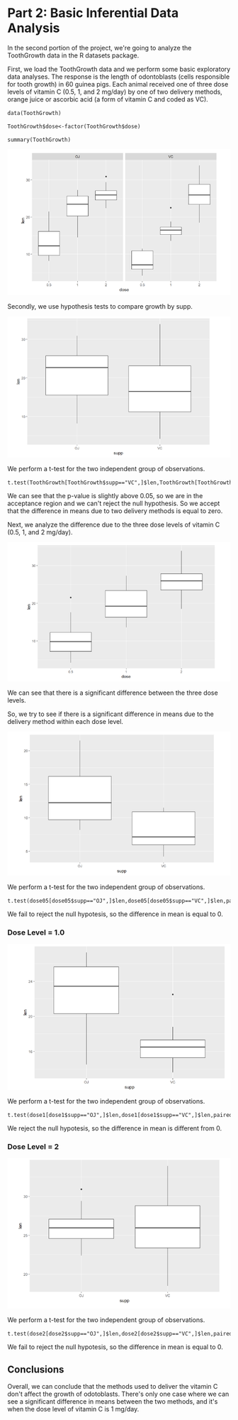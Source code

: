 

# Part 2: Basic Inferential Data Analysis 

In the second portion of the project, we're going to analyze the ToothGrowth data in the R datasets package.

First, we load the ToothGrowth data and we perform some basic exploratory data analyses. The response is the length of odontoblasts (cells responsible for tooth growth) in 60 guinea pigs. Each animal received one of three dose levels of vitamin C (0.5, 1, and 2 mg/day) by one of two delivery methods, orange juice or ascorbic acid (a form of vitamin C and coded as VC).

```{r}
data(ToothGrowth)
```

```{r echo=FALSE}
ToothGrowth$dose<-factor(ToothGrowth$dose)
```
```{r}
summary(ToothGrowth)
```
![](plots/Part2_1.PNG)

Secondly, we use hypothesis tests to compare growth by supp.

![](plots/Part2_2.PNG)

We perform a t-test for the two independent group of observations.
```{r}
t.test(ToothGrowth[ToothGrowth$supp=="VC",]$len,ToothGrowth[ToothGrowth$supp=="OJ",]$len,paired=FALSE,var.equal=FALSE)
```

We can see that the p-value is slightly above 0.05, so we are in the acceptance region and we can't reject the null hypothesis. So we accept that the difference in means due to two delivery methods is equal to zero.

Next, we analyze the difference due to the three dose levels of vitamin C (0.5, 1, and 2 mg/day).

![](plots/Part2_3.PNG)

We can see that there is a significant difference between the three dose levels.

So, we try to see if there is a significant difference in means due to the delivery method within each dose level.



![](plots/Part2_4.PNG)

We perform a t-test for the two independent group of observations.
```{r}
t.test(dose05[dose05$supp=="OJ",]$len,dose05[dose05$supp=="VC",]$len,paired=FALSE,var.equal=FALSE)
```

We fail to reject the null hypotesis, so the difference in mean is equal to 0.

### Dose Level = 1.0

![](plots/Part2_5.PNG)

We perform a t-test for the two independent group of observations.
```{r}
t.test(dose1[dose1$supp=="OJ",]$len,dose1[dose1$supp=="VC",]$len,paired=FALSE,var.equal=FALSE)
```

We reject the null hypotesis, so the difference in mean is different from 0.

### Dose Level = 2

![](plots/Part2_6.PNG)

We perform a t-test for the two independent group of observations.
```{r}
t.test(dose2[dose2$supp=="OJ",]$len,dose2[dose2$supp=="VC",]$len,paired=FALSE,var.equal=FALSE)
```

We fail to reject the null hypotesis, so the difference in mean is equal to 0.

## Conclusions

Overall, we can conclude that the methods used to deliver the vitamin C don't affect the growth of odotoblasts. There's only one case where we can see a significant difference in means between the two methods, and it's when the dose level of vitamin C is 1 mg/day.
